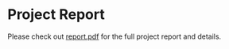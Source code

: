 # Project Report

Please check out [report.pdf](report.pdf) for the full project report and details.
